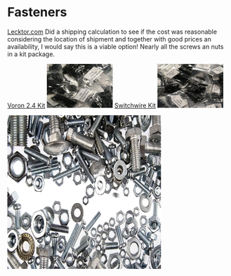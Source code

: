 # Fasteners

[Lecktor.com](https://lecktor.com/en/)  Did a shipping calculation to see if the cost was reasonable considering the location of shipment and together with good prices an availability, I would say this is a viable option! Nearly all the screws an nuts in a kit package.

[Voron 2.4 Kit](Voron%202.4) <img src="images/VRN-24-HRDWR-KIT-BLK.webp" width=150 height=100 title="foto" /> [Switchwire Kit](Voron%20Switchwire) <img src="images/VRN-SW-HRDWR-KIT.webp" width=150 height=100 title="foto" />

<img src="images/screws.webp" width=350 height=350 title="Fasteners" />
